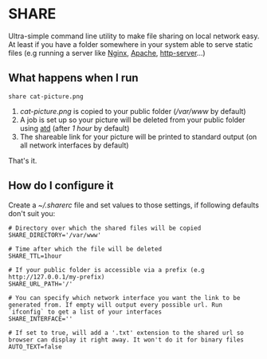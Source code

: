 SHARE
=====

Ultra-simple command line utility to make file sharing on local network easy. At least if you have a folder somewhere in your system able to serve static files (e.g running a server like [Nginx](https://nginx.org/), [Apache](https://httpd.apache.org/), [http-server](https://www.npmjs.com/package/http-server)...)

What happens when I run
-----------------------

    share cat-picture.png

1. *cat-picture.png* is copied to your public folder (*/var/www* by default)
2. A job is set up so your picture will be deleted from your public folder using [atd](http://pubs.opengroup.org/onlinepubs/9699919799/utilities/at.html) (after *1 hour* by default)
3. The shareable link for your picture will be printed to standard output (on all network interfaces by default)

That's it.

How do I configure it
---------------------

Create a *~/.sharerc* file and set values to those settings, if following defaults don't suit you:

    # Directory over which the shared files will be copied
    SHARE_DIRECTORY='/var/www'

    # Time after which the file will be deleted
    SHARE_TTL=1hour

    # If your public folder is accessible via a prefix (e.g http://127.0.0.1/my-prefix)
    SHARE_URL_PATH='/'

    # You can specify which network interface you want the link to be generated from. If empty will output every possible url. Run `ifconfig` to get a list of your interfaces
    SHARE_INTERFACE=''

    # If set to true, will add a '.txt' extension to the shared url so browser can display it right away. It won't do it for binary files
    AUTO_TEXT=false
